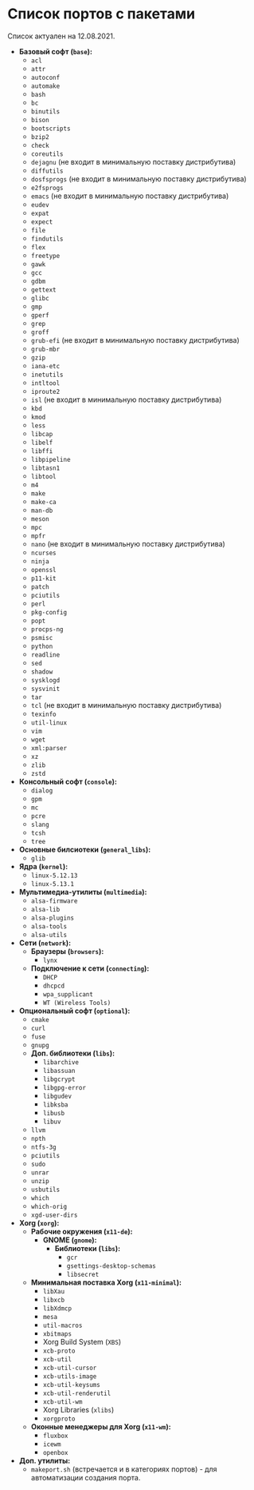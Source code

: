 # Список портов с пакетами

Список актуален на 12.08.2021.

* **Базовый софт (`base`):**
	* `acl`
	* `attr`
	* `autoconf`
	* `automake`
	* `bash`
	* `bc`
	* `binutils`
	* `bison`
	* `bootscripts`
	* `bzip2`
	* `check`
	* `coreutils`
	* `dejagnu` (не входит в минимальную поставку дистрибутива)
	* `diffutils`
	* `dosfsprogs` (не входит в минимальную поставку дистрибутива)
	* `e2fsprogs`
	* `emacs` (не входит в минимальную поставку дистрибутива)
	* `eudev`
	* `expat`
	* `expect`
	* `file`
	* `findutils`
	* `flex`
	* `freetype`
	* `gawk`
	* `gcc`
	* `gdbm`
	* `gettext`
	* `glibc`
	* `gmp`
	* `gperf`
	* `grep`
	* `groff`
	* `grub-efi` (не входит в минимальную поставку дистрибутива)
	* `grub-mbr`
	* `gzip`
	* `iana-etc`
	* `inetutils`
	* `intltool`
	* `iproute2`
	* `isl` (не входит в минимальную поставку дистрибутива)
	* `kbd`
	* `kmod`
	* `less`
	* `libcap`
	* `libelf`
	* `libffi`
	* `libpipeline`
	* `libtasn1`
	* `libtool`
	* `m4`
	* `make`
	* `make-ca`
	* `man-db`
	* `meson`
	* `mpc`
	* `mpfr`
	* `nano` (не входит в минимальную поставку дистрибутива)
	* `ncurses`
	* `ninja`
	* `openssl`
	* `p11-kit`
	* `patch`
	* `pciutils`
	* `perl`
	* `pkg-config`
	* `popt`
	* `procps-ng`
	* `psmisc`
	* `python`
	* `readline`
	* `sed`
	* `shadow`
	* `sysklogd`
	* `sysvinit`
	* `tar`
	* `tcl` (не входит в минимальную поставку дистрибутива)
	* `texinfo`
	* `util-linux`
	* `vim`
	* `wget`
	* `xml:parser`
	* `xz`
	* `zlib`
	* `zstd`
* **Консольный софт (`console`):**
	* `dialog`
	* `gpm`
	* `mc`
	* `pcre`
	* `slang`
	* `tcsh`
	* `tree`
* **Основные билсиотеки (`general_libs`):**
	* `glib`
* **Ядра (`kernel`):**
	* `linux-5.12.13`
	* `linux-5.13.1`
* **Мультимедиа-утилиты (`multimedia`):**
	* `alsa-firmware`
	* `alsa-lib`
	* `alsa-plugins`
	* `alsa-tools`
	* `alsa-utils`
* **Сети (`network`):**
	* **Браузеры (`browsers`):**
		* `lynx`
	* **Подключение к сети (`connecting`):**
		* `DHCP`
		* `dhcpcd`
		* `wpa_supplicant`
		* `WT (Wireless Tools)`
* **Опциональный софт (`optional`):**
	* `cmake`
	* `curl`
	* `fuse`
	* `gnupg`
	* **Доп. библиотеки (`libs`):**
		* `libarchive`
		* `libassuan`
		* `libgcrypt`
		* `libgpg-error`
		* `libgudev`
		* `libksba`
		* `libusb`
		* `libuv`
	* `llvm`
	* `npth`
	* `ntfs-3g`
	* `pciutils`
	* `sudo`
	* `unrar`
	* `unzip`
	* `usbutils`
	* `which`
	* `which-orig`
	* `xgd-user-dirs`	
* **Xorg (`xorg`):**
	* **Рабочие окружения (`x11-de`):**
		* **GNOME (`gnome`):**
			* **Библиотеки (`libs`):**
				* `gcr`
				* `gsettings-desktop-schemas`
				* `libsecret`
	* **Минимальная поставка Xorg (`x11-minimal`):**
		* `libXau`
		* `libxcb`
		* `libXdmcp`
		* `mesa`
		* `util-macros`
		* `xbitmaps`
		* Xorg Build System (`XBS`)
		* `xcb-proto`
		* `xcb-util`
		* `xcb-util-cursor`
		* `xcb-utils-image`
		* `xcb-util-keysums`
		* `xcb-util-renderutil`
		* `xcb-util-wm`
		* Xorg Libraries (`xlibs`)
		* `xorgproto`
	* **Оконные менеджеры для Xorg (`x11-wm`):**
		* `fluxbox`
		* `icewm`
		* `openbox`
* **Доп. утилиты:**
	* `makeport.sh` (встречается и в категориях портов) - для автоматизации создания порта.
